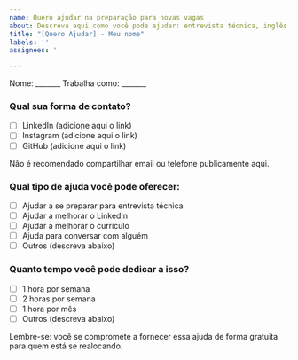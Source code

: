 ```yaml
---
name: Quero ajudar na preparação para novas vagas
about: Descreva aqui como você pode ajudar: entrevista técnica, inglês, conversa, vagas, etc
title: "[Quero Ajudar] - Meu nome"
labels: ''
assignees: ''

---
```


Nome: _______
Trabalha como: _______

### Qual sua forma de contato?

- [ ] LinkedIn (adicione aqui o link)
- [ ] Instagram (adicione aqui o link)
- [ ] GitHub (adicione aqui o link)

Não é recomendado compartilhar email ou telefone publicamente aqui.

### Qual tipo de ajuda você pode oferecer:

- [ ] Ajudar a se preparar para entrevista técnica
- [ ] Ajudar a melhorar o LinkedIn
- [ ] Ajudar a melhorar o currículo
- [ ] Ajuda para conversar com alguém
- [ ] Outros (descreva abaixo)

### Quanto tempo você pode dedicar a isso?

- [ ] 1 hora por semana
- [ ] 2 horas por semana
- [ ] 1 hora por mês
- [ ] Outros (descreva abaixo)

Lembre-se: você se compromete a fornecer essa ajuda de forma gratuita para quem está se realocando.
